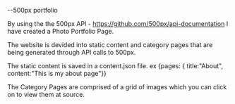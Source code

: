 --500px portfolio

By using the the 500px API - https://github.com/500px/api-documentation
I have created a Photo Portfolio Page. 

The website is devided into static content and category pages that are being generated through API calls to 500px. 

The static content is saved in a content.json file. 
ex 
{pages: { title:"About", content:"This is my about page"}}

The Category Pages are comprised of a grid of images which you can click on to view them at source.




